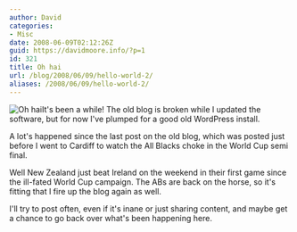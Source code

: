 ```yaml
---
author: David
categories:
- Misc
date: 2008-06-09T02:12:26Z
guid: https://davidmoore.info/?p=1
id: 321
title: Oh hai
url: /blog/2008/06/09/hello-world-2/
aliases: /2008/06/09/hello-world-2/
---
```


<img class="alignleft" style="float: left;" src="http://icanhascheezburger.files.wordpress.com/2008/03/funny-pictures-oh-hai-bug.jpg" alt="Oh hai" />

It's been a while! The old blog is broken while I updated the software, but for now I've plumped for a good old WordPress install.

A lot's happened since the last post on the old blog, which was posted just before I went to Cardiff to watch the All Blacks choke in the World Cup semi final.

Well New Zealand just beat Ireland on the weekend in their first game since the ill-fated World Cup campaign. The ABs are back on the horse, so it's fitting that I fire up the blog again as well.

I'll try to post often, even if it's inane or just sharing content, and maybe get a chance to go back over what's been happening here.